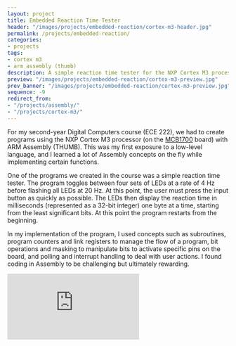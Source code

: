 ```yaml
---
layout: project
title: Embedded Reaction Time Tester
header: "/images/projects/embedded-reaction/cortex-m3-header.jpg"
permalink: /projects/embedded-reaction/
categories:
- projects
tags:
- cortex m3
- arm assembly (thumb)
description: A simple reaction time tester for the NXP Cortex M3 processor, built with ARM Assembly for a digital computers course.
preview: "/images/projects/embedded-reaction/cortex-m3-preview.jpg"
prev_banner: "/images/projects/embedded-reaction/cortex-m3-preview.jpg"
sequence: -9
redirect_from:
- "/projects/assembly/"
- "/projects/cortex-m3/"
---
```


For my second-year Digital Computers course (ECE 222), we had to create programs using the NXP Cortex M3 processor (on the [MCB1700](http://www.keil.com/mcb1700/) board) with ARM Assembly (THUMB). This was my first exposure to a low-level language, and I learned a lot of Assembly concepts on the fly while implementing certain functions.

One of the programs we created in the course was a simple reaction time tester. The program toggles between four sets of LEDs at a rate of 4 Hz before flashing all LEDs at 20 Hz. At this point, the user must press the input button as quickly as possible. The LEDs then display the reaction time in milliseconds (represented as a 32-bit integer) one byte at a time, starting from the least significant bits. At this point the program restarts from the beginning.

In my implementation of the program, I used concepts such as subroutines, program counters and link registers to manage the flow of a program, bit operations and masking to manipulate bits to activate specific pins on the board, and polling and interrupt handling to deal with user actions. I found coding in Assembly to be challenging but ultimately rewarding.

<div class="embed-responsive embed-responsive-16by9 col-center" style="margin-bottom: 17px;">
    <iframe src="https://www.youtube.com/embed/9cHzSLg4TP8" frameborder="0" allowfullscreen></iframe>
</div>